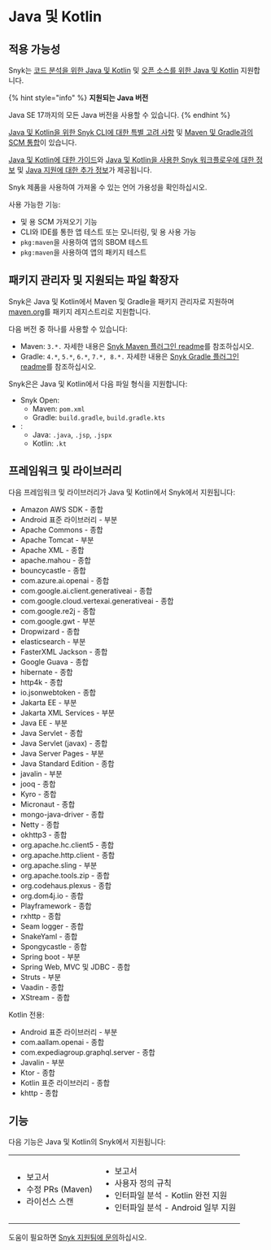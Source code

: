 # Java 및 Kotlin

## 적용 가능성

Snyk는 [코드 분석을 위한 Java 및 Kotlin](java-and-kotlin-for-code-analysis.md) 및 [오픈 소스를 위한 Java 및 Kotlin](java-and-kotlin-for-open-source.md) 지원합니다.

{% hint style="info" %}
**지원되는 Java 버전**

Java SE 17까지의 모든 Java 버전을 사용할 수 있습니다.
{% endhint %}

[Java 및 Kotlin을 위한 Snyk CLI에 대한 특별 고려 사항](snyk-cli-for-java-and-kotlin.md) 및 [Maven 및 Gradle과의 SCM 통합](git-repositories-with-maven-and-gradle.md)이 있습니다.

[Java 및 Kotlin에 대한 가이드](guidance-for-java-and-kotlin.md)와 [Java 및 Kotlin을 사용한 Snyk 워크플로우에 대한 정보](snyk-workflow-with-java-and-kotlin.md) 및 [Java 지원에 대한 추가 정보](more-information-about-java-support.md)가 제공됩니다.

Snyk 제품을 사용하여 가져올 수 있는 언어 가용성을 확인하십시오.

사용 가능한 기능:

* 및 용 SCM 가져오기 기능
* CLI와 IDE를 통한 앱 테스트 또는 모니터링, 및 용 사용 가능
* `pkg:maven`을 사용하여 앱의 SBOM 테스트
* `pkg:maven`을 사용하여 앱의 패키지 테스트

## 패키지 관리자 및 지원되는 파일 확장자

Snyk은 Java 및 Kotlin에서 Maven 및 Gradle을 패키지 관리자로 지원하며 [maven.org](https://maven.org/)를 패키지 레지스트리로 지원합니다.

다음 버전 중 하나를 사용할 수 있습니다:

* Maven: `3.*.` 자세한 내용은 [Snyk Maven 플러그인 readme](https://github.com/snyk/snyk-mvn-plugin#support)를 참조하십시오.
* Gradle: `4.*`, `5.*`, `6.*`, `7.*, 8.*.` 자세한 내용은 [Snyk Gradle 플러그인 readme](https://github.com/snyk/snyk-gradle-plugin#support)를 참조하십시오.

Snyk은은 Java 및 Kotlin에서 다음 파일 형식을 지원합니다:

* Snyk Open:
  * Maven: `pom.xml`
  * Gradle: `build.gradle`, `build.gradle.kts`
* :
  * Java: `.java`, `.jsp`, `.jspx`
  * Kotlin: `.kt`

## 프레임워크 및 라이브러리

다음 프레임워크 및 라이브러리가 Java 및 Kotlin에서 Snyk에서 지원됩니다:

* Amazon AWS SDK - 종합
* Android 표준 라이브러리 - 부분
* Apache Commons - 종합
* Apache Tomcat - 부분
* Apache XML - 종합
* apache.mahou - 종합
* bouncycastle - 종합
* com.azure.ai.openai - 종합
* com.google.ai.client.generativeai - 종합
* com.google.cloud.vertexai.generativeai - 종합
* com.google.re2j - 종합
* com.google.gwt - 부분
* Dropwizard - 종합
* elasticsearch - 부분
* FasterXML Jackson - 종합
* Google Guava - 종합
* hibernate - 종합
* http4k - 종합
* io.jsonwebtoken - 종합
* Jakarta EE - 부분
* Jakarta XML Services - 부분
* Java EE - 부분
* Java Servlet - 종합
* Java Servlet (javax) - 종합
* Java Server Pages - 부분
* Java Standard Edition - 종합
* javalin - 부분
* jooq - 종합
* Kyro - 종합
* Micronaut - 종합
* mongo-java-driver - 종합
* Netty - 종합
* okhttp3 - 종합
* org.apache.hc.client5 - 종합
* org.apache.http.client - 종합
* org.apache.sling - 부분
* org.apache.tools.zip - 종합
* org.codehaus.plexus - 종합
* org.dom4j.io - 종합
* Playframework - 종합
* rxhttp - 종합
* Seam logger - 종합
* SnakeYaml - 종합
* Spongycastle - 종합
* Spring boot - 부분
* Spring Web, MVC 및 JDBC - 종합
* Struts - 부분
* Vaadin - 종합
* XStream - 종합

Kotlin 전용:

* Android 표준 라이브러리 - 부분
* com.aallam.openai - 종합
* com.expediagroup.graphql.server - 종합
* Javalin - 부분
* Ktor - 종합
* Kotlin 표준 라이브러리 - 종합
* khttp - 종합

## 기능

다음 기능은 Java 및 Kotlin의 Snyk에서 지원됩니다:

|                                                              |                                                                                                        |
| ------------------------------------------------------------ | ------------------------------------------------------------------------------------------------------ |
| <ul><li>보고서</li><li>수정 PRs (Maven)</li><li>라이선스 스캔</li></ul> | <ul><li>보고서</li><li>사용자 정의 규칙</li><li>인터파일 분석 - Kotlin 완전 지원</li><li>인터파일 분석 - Android 일부 지원</li></ul> |

도움이 필요하면 [Snyk 지원팀에 문의](https://support.snyk.io)하십시오.
